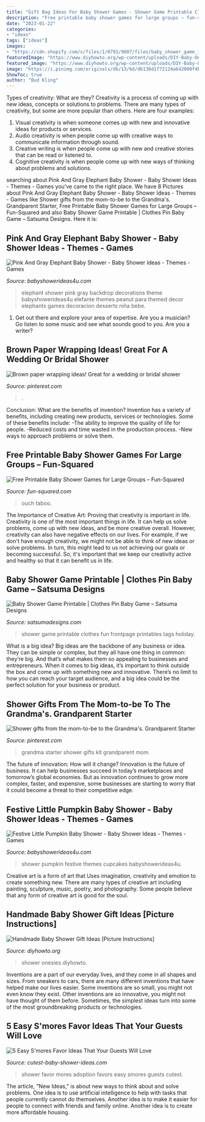 ```yaml
---
title: "Gift Bag Ideas For Baby Shower Games - Shower Game Printable Clothes Fun Frontpage Printables Tags Holiday"
description: "Free printable baby shower games for large groups – fun-squared"
date: "2023-01-22"
categories:
- "ideas"
tags: ["ideas"]
images:
- "https://cdn.shopify.com/s/files/1/0791/9807/files/baby_shower_game_ideas_2.jpg?v=1498674394"
featuredImage: "https://www.diyhowto.org/wp-content/uploads/DIY-Baby-Onesies-Flower-Gift-Basket-Handmade-Baby-Shower-Gift-Ideas-Instructions-DIYHowto.jpg"
featured_image: "https://www.diyhowto.org/wp-content/uploads/DIY-Baby-Onesies-Flower-Gift-Basket-Handmade-Baby-Shower-Gift-Ideas-Instructions-DIYHowto.jpg"
image: "https://i.pinimg.com/originals/db/13/6d/db136d1f72124a642000f4b9ee3ec7f1.jpg"
ShowToc: true
author: "Bud Kling"
---
```



Types of creativity: What are they?
Creativity is a process of coming up with new ideas, concepts or solutions to problems. There are many types of creativity, but some are more popular than others. Here are four examples: 
1. Visual creativity is when someone comes up with new and innovative ideas for products or services.
2. Audio creativity is when people come up with creative ways to communicate information through sound.
3. Creative writing is when people come up with new and creative stories that can be read or listened to.
4. Cognitive creativity is when people come up with new ways of thinking about problems and solutions.

	

		
searching about Pink And Gray Elephant Baby Shower - Baby Shower Ideas - Themes - Games you've came to the right place. We have 8 Pictures about Pink And Gray Elephant Baby Shower - Baby Shower Ideas - Themes - Games like Shower gifts from the mom-to-be to the Grandma&#039;s. Grandparent Starter, Free Printable Baby Shower Games for Large Groups – Fun-Squared and also Baby Shower Game Printable | Clothes Pin Baby Game – Satsuma Designs. Here it is:
		
    
## Pink And Gray Elephant Baby Shower - Baby Shower Ideas - Themes - Games

<img loading=lazy src="http://www.babyshowerideas4u.com/wp-content/uploads/2018/04/Pink-And-Gray-Elephant-Baby-Shower-Desserts-900x666.jpg" onerror="this.onerror=null;this.src='https://tse1.mm.bing.net/th?id=OIP.RJauK6T4ldQpGR1w0be5JgHaFe&amp;pid=15.1';" alt="Pink And Gray Elephant Baby Shower - Baby Shower Ideas - Themes - Games">

_Source: babyshowerideas4u.com_

>elephant shower pink gray backdrop decorations theme babyshowerideas4u elefante themes peanut para themed decor elephants games decoracion desserts niña bebe. 

	

1. Get out there and explore your area of expertise. Are you a musician? Go listen to some music and see what sounds good to you. Are you a writer?

    
## Brown Paper Wrapping Ideas! Great For A Wedding Or Bridal Shower

<img loading=lazy src="https://i.pinimg.com/originals/db/13/6d/db136d1f72124a642000f4b9ee3ec7f1.jpg" onerror="this.onerror=null;this.src='https://tse3.mm.bing.net/th?id=OIP.thJLsAOEi4Ahlve-Y8KNcQHaJ4&amp;pid=15.1';" alt="Brown paper wrapping ideas! Great for a wedding or bridal shower">

_Source: pinterest.com_

>. 

	

Conclusion: What are the benefits of invention?
Invention has a variety of benefits, including creating new products, services or technologies. Some of these benefits include: 
-The ability to improve the quality of life for people. 
-Reduced costs and time wasted in the production process.
-New ways to approach problems or solve them.

    
## Free Printable Baby Shower Games For Large Groups – Fun-Squared

<img loading=lazy src="https://fun-squared.com/wp-content/uploads/2017/08/Easy-And-Fun-Baby-Shower-Games-That-Guests-Will-Enjoy.png" onerror="this.onerror=null;this.src='https://tse2.mm.bing.net/th?id=OIP.v3W-EpZ5dxw47rOXwiQzNQHaSh&amp;pid=15.1';" alt="Free Printable Baby Shower Games for Large Groups – Fun-Squared">

_Source: fun-squared.com_

>ouch taboo. 

	

The Importance of Creative Art: Proving that creativity is important in life.
Creativity is one of the most important things in life. It can help us solve problems, come up with new ideas, and be more creative overall. However, creativity can also have negative effects on our lives. For example, if we don't have enough creativity, we might not be able to think of new ideas or solve problems. In turn, this might lead to us not achieving our goals or becoming successful. So, it's important that we keep our creativity active and healthy so that it can benefit us in life.

    
## Baby Shower Game Printable | Clothes Pin Baby Game – Satsuma Designs

<img loading=lazy src="https://cdn.shopify.com/s/files/1/0791/9807/files/baby_shower_game_ideas_2.jpg?v=1498674394" onerror="this.onerror=null;this.src='https://tse4.mm.bing.net/th?id=OIP.Md5vvxJchiCu65l37C_N_wHaLD&amp;pid=15.1';" alt="Baby Shower Game Printable | Clothes Pin Baby Game – Satsuma Designs">

_Source: satsumadesigns.com_

>shower game printable clothes fun frontpage printables tags holiday. 

	

What is a big idea?
Big ideas are the backbone of any business or idea. They can be simple or complex, but they all have one thing in common: they’re big. And that’s what makes them so appealing to businesses and entrepreneurs. When it comes to big ideas, it’s important to think outside the box and come up with something new and innovative. There’s no limit to how you can reach your target audience, and a big idea could be the perfect solution for your business or product.

    
## Shower Gifts From The Mom-to-be To The Grandma&#039;s. Grandparent Starter

<img loading=lazy src="https://i.pinimg.com/736x/8f/b1/14/8fb1145b34929b76909dce0125d11886--grandma-starter-kit-grandparent.jpg" onerror="this.onerror=null;this.src='https://tse2.mm.bing.net/th?id=OIP.UVb32mibVLJVo9yPjMBikgHaJ3&amp;pid=15.1';" alt="Shower gifts from the mom-to-be to the Grandma&#039;s. Grandparent Starter">

_Source: pinterest.com_

>grandma starter shower gifts kit grandparent mom. 

	

The future of innovation: How will it change?
Innovation is the future of business. It can help businesses succeed in today’s marketplaces and tomorrow’s global economies. But as innovation continues to grow more complex, faster, and expensive, some businesses are starting to worry that it could become a threat to their competitive edge.

    
## Festive Little Pumpkin Baby Shower - Baby Shower Ideas - Themes - Games

<img loading=lazy src="http://www.babyshowerideas4u.com/wp-content/uploads/2016/08/Festive-Little-Pumpkin-Baby-Shower-Cupcakes.jpg" onerror="this.onerror=null;this.src='https://tse4.mm.bing.net/th?id=OIP.-0j7qZSgnYdBTZp2L89FqwHaLG&amp;pid=15.1';" alt="Festive Little Pumpkin Baby Shower - Baby Shower Ideas - Themes - Games">

_Source: babyshowerideas4u.com_

>shower pumpkin festive themes cupcakes babyshowerideas4u. 

	

Creative art is a form of art that Uses imagination, creativity and emotion to create something new. There are many types of creative art including painting, sculpture, music, poetry, and photography. Some people believe that any form of creative art is good for the soul.

    
## Handmade Baby Shower Gift Ideas [Picture Instructions]

<img loading=lazy src="https://www.diyhowto.org/wp-content/uploads/DIY-Baby-Onesies-Flower-Gift-Basket-Handmade-Baby-Shower-Gift-Ideas-Instructions-DIYHowto.jpg" onerror="this.onerror=null;this.src='https://tse1.mm.bing.net/th?id=OIP.TxPgkPMuHJVujmY6V3QaSAHaNQ&amp;pid=15.1';" alt="Handmade Baby Shower Gift Ideas [Picture Instructions]">

_Source: diyhowto.org_

>shower onesies diyhowto. 

	

Inventions are a part of our everyday lives, and they come in all shapes and sizes. From sneakers to cars, there are many different inventions that have helped make our lives easier. Some inventions are so small, you might not even know they exist. Other inventions are so innovative, you might not have thought of them before. Sometimes, the simplest ideas turn into some of the most groundbreaking products or technologies.

    
## 5 Easy S&#039;mores Favor Ideas That Your Guests Will Love

<img loading=lazy src="http://www.cutest-baby-shower-ideas.com/images/smorefavorideas.jpg" onerror="this.onerror=null;this.src='https://tse1.mm.bing.net/th?id=OIP.tpjfFVCEv_hUk1uoXtVbTgHaNI&amp;pid=15.1';" alt="5 Easy S&#039;mores Favor Ideas That Your Guests Will Love">

_Source: cutest-baby-shower-ideas.com_

>shower favor mores adoption favors easy smores guests cutest. 

	

The article, "New Ideas," is about new ways to think about and solve problems. One idea is to use artificial intelligence to help with tasks that people currently cannot do themselves. Another idea is to make it easier for people to connect with friends and family online. Another idea is to create more affordable housing.

